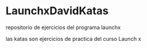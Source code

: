 # LaunchxDavidKatas
repositorio de ejercicios del programa launchx

las katas son ejercicios de practica del curso Launch x
